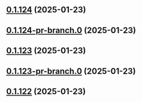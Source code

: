 ## [0.1.124](https://github.com/latha-414/AWS-CICD-web-app/compare/v0.1.124-pr-branch.0...v0.1.124) (2025-01-23)



## [0.1.124-pr-branch.0](https://github.com/latha-414/AWS-CICD-web-app/compare/v0.1.123...v0.1.124-pr-branch.0) (2025-01-23)



## [0.1.123](https://github.com/latha-414/AWS-CICD-web-app/compare/v0.1.123-pr-branch.0...v0.1.123) (2025-01-23)



## [0.1.123-pr-branch.0](https://github.com/latha-414/AWS-CICD-web-app/compare/v0.1.122...v0.1.123-pr-branch.0) (2025-01-23)



## [0.1.122](https://github.com/latha-414/AWS-CICD-web-app/compare/v0.1.122-pr-branch.0...v0.1.122) (2025-01-23)



